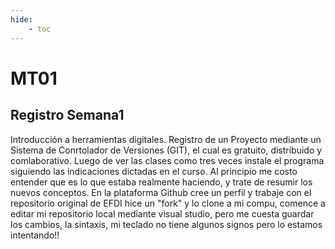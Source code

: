 ```yaml
---
hide:
    - toc
---
```


# MT01
## Registro Semana1

Introducción a herramientas digitales. Registro de un Proyecto mediante un Sistema de Conrtolador de Versiones (GIT), el cual es gratuito, distribuido y comlaborativo. 
Luego de ver las clases como tres veces instale el programa siguiendo las indicaciones dictadas en el curso. Al principio me costo entender que es lo que estaba realmente haciendo, y trate de resumir los nuevos conceptos.
En la plataforma Github cree un perfil y trabaje con el repositorio original de EFDI hice un "fork" y lo clone a mi compu, comence a editar mi repositorio local mediante visual studio, pero me cuesta guardar los cambios, la sintaxis, mi teclado no tiene algunos signos pero lo estamos intentando!!

